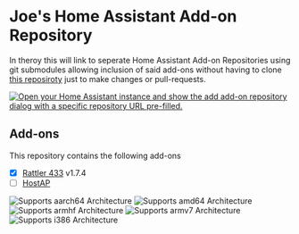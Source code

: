 # Joe's Home Assistant Add-on Repository
In theroy this will link to seperate Home Assistant Add-on Repositories using git submodules allowing inclusion of said add-ons without having to clone [this  reposiroty](https://github.com/CoolJoe72/HA-Add-ons "CoolJoe72/HA-Add-ons") just to make changes or pull-requests. 

[![Open your Home Assistant instance and show the add add-on repository dialog with a specific repository URL pre-filled.](https://my.home-assistant.io/badges/supervisor_add_addon_repository.svg)](https://my.home-assistant.io/redirect/supervisor_add_addon_repository/?repository_url=https%3A%2F%2Fgithub.com%2FCoolJoe72%2FHA-Add-ons)

## Add-ons
This repository contains the following add-ons
- [x] [Rattler 433](https://github.com/CoolJoe72/rattler433/tree/3d0b9b4835c93a91d0d3f5bf508c790a9937af9f) v1.7.4
- [ ] [HostAP]()

![Supports aarch64 Architecture][aarch64-shield]
![Supports amd64 Architecture][amd64-shield]
![Supports armhf Architecture][armhf-shield]
![Supports armv7 Architecture][armv7-shield]
![Supports i386 Architecture][i386-shield]


[aarch64-shield]: https://img.shields.io/badge/aarch64-yes-green.svg
[amd64-shield]: https://img.shields.io/badge/amd64-yes-green.svg
[armhf-shield]: https://img.shields.io/badge/armhf-yes-green.svg
[armv7-shield]: https://img.shields.io/badge/armv7-yes-green.svg
[i386-shield]: https://img.shields.io/badge/i386-yes-green.svg
